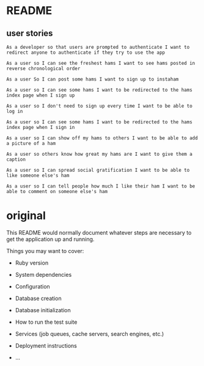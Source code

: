 # README

## user stories

`As a developer
so that users are prompted to authenticate
I want to redirect anyone to authenticate if they try to use the app`

`As a user
so I can see the freshest hams
I want to see hams posted in reverse chronological order`

`As a user
So I can post some hams
I want to sign up to instaham`

`As a user
so I can see some hams
I want to be redirected to the hams index page when I sign up`

`As a user
so I don't need to sign up every time
I want to be able to log in`

`As a user
so I can see some hams
I want to be redirected to the hams index page when I sign in`

`As a user
so I can show off my hams to others
I want to be able to add a picture of a ham`

`As a user
so others know how great my hams are
I want to give them a caption`

`As a user
so I can spread social gratification
I want to be able to like someone else's ham`

`As a user
so I can tell people how much I like their ham
I want to be able to comment on someone else's ham`


# original

This README would normally document whatever steps are necessary to get the
application up and running.

Things you may want to cover:

* Ruby version

* System dependencies

* Configuration

* Database creation

* Database initialization

* How to run the test suite

* Services (job queues, cache servers, search engines, etc.)

* Deployment instructions

* ...
